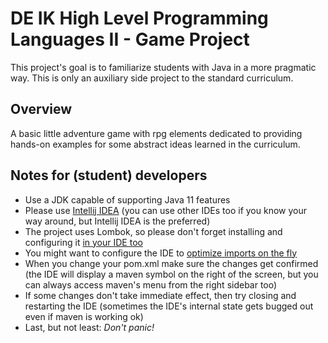 # DE IK High Level Programming Languages II - Game Project

This project's goal is to familiarize students with Java in a more pragmatic way.
This is only an auxiliary side project to the standard curriculum.

## Overview

A basic little adventure game with rpg elements dedicated to providing hands-on examples for some abstract ideas learned in the curriculum.

## Notes for (student) developers

* Use a JDK capable of supporting Java 11 features 
* Please use [Intellij IDEA](https://www.jetbrains.com/idea/) (you can use other IDEs too if you know your way around, but Intellij IDEA is the preferred)
* The project uses Lombok, so please don't forget installing and configuring it [in your IDE too](https://www.baeldung.com/lombok-ide)
* You might want to configure the IDE to [optimize imports on the fly](https://www.jetbrains.com/help/idea/creating-and-optimizing-imports.html#59fe4)
* When you change your pom.xml make sure the changes get confirmed (the IDE will display a maven symbol on the right of the screen, but you can always access maven's menu from the right sidebar too)
* If some changes don't take immediate effect, then try closing and restarting the IDE (sometimes the IDE's internal state gets bugged out even if maven is working ok)
* Last, but not least: *Don't panic!*